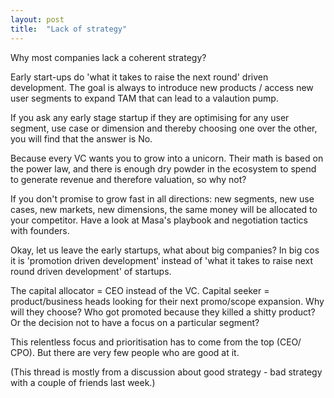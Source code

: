 ```yaml
---
layout: post
title:  "Lack of strategy"
---
```


Why most companies lack a coherent strategy?

Early start-ups do 'what it takes to raise the next round' driven development. The goal is always to introduce new products / access new user segments to expand TAM that can lead to a valaution pump.

If you ask any early stage startup if they are optimising for any user segment, use case or dimension and thereby choosing one over the other, you will find that the answer is No.

Because every VC wants you to grow into a unicorn. Their math is based on the power law, and there is enough dry powder in the ecosystem to spend to generate revenue and therefore valuation, so why not?

If you don't promise to grow fast in all directions: new segments, new use cases, new markets, new dimensions, the same money will be allocated to your competitor. Have a look at Masa's playbook and negotiation tactics with founders.

Okay, let us leave the early startups, what about big companies? In big cos it is 'promotion driven development' instead of 'what it takes to raise next round driven development' of startups.

The capital allocator = CEO instead of the VC. Capital seeker = product/business heads looking for their next promo/scope expansion. Why will they choose? Who got promoted because they killed a shitty product? Or the decision not to have a focus on a particular segment?

This relentless focus and prioritisation has to come from the top (CEO/ CPO). But there are very few people who are good at it.

(This thread is mostly from a discussion about good strategy - bad strategy with a couple of friends last week.)
